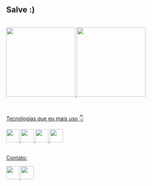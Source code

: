 ## Salve :)
<br>
<div>
  <a href="https://www.linkedin.com/in/daniel-vinicius-07a278275/">
  <img height="185em" src="https://github-readme-stats.vercel.app/api?username=daniel-santoss&show_icons=true&theme=dark&include_all_commits=true&count_private=true"/>
  <img height="185em" src="https://github-readme-stats.vercel.app/api/top-langs/?username=daniel-santoss&layout=compact&langs_count=16&theme=dark"/>
</div>
<br>


##

    
<div>
  <p>Tecnologias que eu mais uso 👇</p>
  <img height="35" src="https://img.shields.io/badge/HTML5-E34F26?style=for-the-badge&logo=html5&logoColor=white">
  <img height="35" src="https://img.shields.io/badge/CSS3-1572B6?style=for-the-badge&logo=css3&logoColor=white">
  <img height="35" src="https://img.shields.io/badge/JavaScript-323330?style=for-the-badge&logo=javascript&logoColor=F7DF1E">
  <img height="35" src="https://img.shields.io/badge/Java-ED8B00?style=for-the-badge&logo=openjdk&logoColor=white">
</div>


##


<div>
  <p>Contato:</p>
   <a href = "mailto:danielvinicius.santos7@gmail.com"> <img height="35" src="https://img.shields.io/badge/Gmail-D14836?style=for-the-badge&logo=gmail&logoColor=white"> </a>
  <a href = "https://www.linkedin.com/in/daniel-vinicius-07a278275/"> <img height="35" src="https://img.shields.io/badge/LinkedIn-0077B5?style=for-the-badge&logo=linkedin&logoColor=white">
</div>
